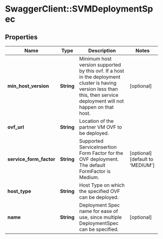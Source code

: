 # SwaggerClient::SVMDeploymentSpec

## Properties
Name | Type | Description | Notes
------------ | ------------- | ------------- | -------------
**min_host_version** | **String** | Minimum host version supported by this ovf. If a host in the deployment cluster is having version less than this, then service deployment will not happen on that host. | [optional] 
**ovf_url** | **String** | Location of the partner VM OVF to be deployed. | 
**service_form_factor** | **String** | Supported ServiceInsertion Form Factor for the OVF deployment. The default FormFactor is Medium. | [optional] [default to &#39;MEDIUM&#39;]
**host_type** | **String** | Host Type on which the specified OVF can be deployed. | 
**name** | **String** | Deployment Spec name for ease of use, since multiple DeploymentSpec can be specified. | [optional] 



